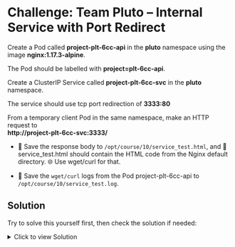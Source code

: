 # Challenge: Team Pluto – Internal Service with Port Redirect

Create a Pod called **project-plt-6cc-api** in the **pluto** namespace using the image **nginx:1.17.3-alpine**.  

The Pod should be labelled with **project=plt-6cc-api**.

Create a ClusterIP Service called **project-plt-6cc-svc** in the **pluto** namespace.  

The service should use tcp port redirection of **3333:80**

From a temporary client Pod in the same namespace, make an HTTP request to  
**http://project-plt-6cc-svc:3333/**

- 💾 Save the response body to `/opt/course/10/service_test.html`, and 📄 service_test.html should contain the HTML code from the Nginx default directory. 🌐 Use wget/curl for that.
  
- 💾 Save the `wget/curl` logs from the Pod project-plt-6cc-api to `/opt/course/10/service_test.log`.

## **Solution**

Try to solve this yourself first, then check the solution if needed:

<details>
<summary>Click to view Solution</summary>

**1) Pod with label project=plt-6cc-api**
```bash
kubectl -n pluto run project-plt-6cc-api \
  --image=nginx:1.17.3-alpine \
  --labels=project=plt-6cc-api \
  --restart=Never
```

**2) ClusterIP Service: port 3333 -> targetPort 80/TCP**
```bash
kubectl -n pluto expose pod project-plt-6cc-api \
  --name=project-plt-6cc-svc \
  --type=ClusterIP \
  --port=3333 \
  --target-port=80 \
  --protocol=TCP
```

**3) Using Wget/Curl**

**Using With curl**
```bash
kubectl -n pluto run tmp --image=nginx -it --rm --restart=Never -- \
curl -s -m5 project-plt-6cc-svc:3333 | head -n25 > /opt/course/10/service_test.html
```

**Using With wget**
- Run a temporary client Pod and directly fetch the Service:
  ```bash
  kubectl -n pluto run svc-tester --image=busybox:1.36 --restart=Never --command -- sh -c "sleep 3600"
  ```
  ```bash
  kubectl -n pluto exec svc-tester -- sh -c "wget -qO- http://project-plt-6cc-svc:3333/" \
  > /opt/course/10/service_test.html 
  ```

**4) 📜 Save backend pod logs to host**
```bash
kubectl -n pluto logs project-plt-6cc-api > /opt/course/10/service_test.log
```

</details>
